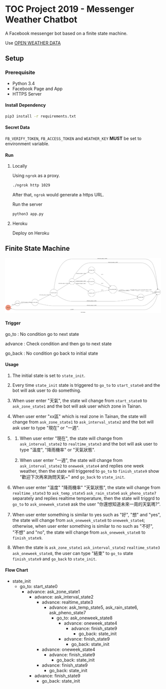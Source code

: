 # TOC Project 2019 - Messenger Weather Chatbot

A Facebook messenger bot based on a finite state machine.

Use [OPEN WEATHER DATA](https://opendata.cwb.gov.tw/index)

## Setup

### Prerequisite
* Python 3.4
* Facebook Page and App
* HTTPS Server

#### Install Dependency
```sh
pip3 install -r requirements.txt
```

#### Secret Data

`FB_VERIFY_TOKEN`, `FB_ACCESS_TOKEN` and `WEATHER_KEY` **MUST** be set to environment variable.

#### Run 
1. Locally

    Using `ngrok` as a proxy.

    ```sh
    ./ngrok http 1029
    ```

    After that, `ngrok` would generate a https URL.

    Run the server

    ```sh
    python3 app.py
    ```
2. Heroku

    Deploy on Heroku

## Finite State Machine
![fsm](./show-fsm.png)

#### Trigger
go_to : No condition go to next state

advance : Check condition and then go to next state 

go_back : No condition go back to initial state

#### Usage
1. The initial state is set to `state_init`.

2. Every time `state_init` state is triggered to `go_to` to `start_state0` and the bot will ask user to do something.

3. When user enter "天氣", the state wil change from `start_state0` to `ask_zone_state1` and the bot will ask user which zone in Tainan.

4. When user enter "xx區" which is real zone in Tainan, the state will change from `ask_zone_state1` to `ask_interval_state2` and the bot will ask user to type "現在" or "一週".

5. 
    1. When user enter "現在", the state will change from `ask_interval_state2` to `realtime_state3` and the bot will ask user to type "溫度", "降雨機率" or "天氣狀態".

    2. When user enter "一週", the state will change from `ask_interval_state2` to `oneweek_state4` and replies one week weather, then the state will triggered to `go_to` to `finish_state9` show "歡迎下次再來詢問天氣~" and `go_back` to `state_init`.

6. When user enter "溫度" "降雨機率" "天氣狀態", the state will change from `realtime_state3` to `ask_temp_state5` `ask_rain_state6` `ask_pheno_state7` separately and replies realtime temperature, then the state will triggrd to `go_to` to `ask_oneweek_state8` ask the user "你還想知道未來一周的天氣嗎?".

7. When user enter something is similar to yes such as "好", "想" and "yes", the state will change from `ask_oneweek_state8` to `oneweek_state4`; otherwise, when user enter something is similar to no such as "不好", "不想" and "no", the state will change from `ask_oneweek_state8` to `finish_state9`.

8. When the state is `ask_zone_state1` `ask_interval_state2` `realtime_state3` `ask_oneweek_state8`, the user can type "結束" to `go_to` state `finish_state9` and `go_back` to `state_init`.

#### Flow Chart
* state_init
	* go_to: start_state0
		* advance: ask_zone_state1
            * advance: ask_interval_state2
                * advance: realtime_state3
                    * advance: ask_temp_state5, ask_rain_state6, ask_pheno_state7
                        * go_to: ask_oneweek_state8
                            * advance: oneweek_state4
                                * advance: finish_state9
                                    * go_back: state_init
                            * advance: finish_state9
                                * go_back: state_init
                * advance: oneweek_state4
                    * advance: finish_state9
                        * go_back: state_init
                * advance: finish_state9
                    * go_back: state_init
            * advance: finish_state9
                * go_back: state_init